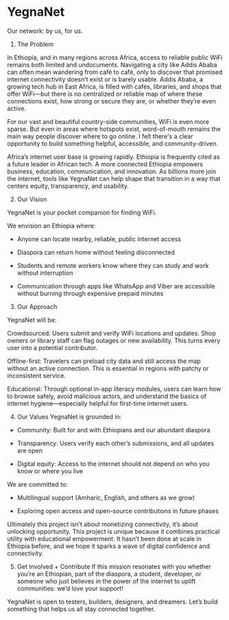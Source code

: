 # YegnaNet
Our network: by us, for us.


1. The Problem

In Ethiopia, and in many regions across Africa, access to reliable public WiFi remains both limited and undocuments. Navigating a city like Addis Ababa can often mean wandering from café to café, only to discover that promised internet connectivity doesn’t exist or is barely usable. Addis Ababa, a growing tech hub in East Africa, is filled with cafés, libraries, and shops that offer WiFi—but there is no centralized or reliable map of where these connections exist, how strong or secure they are, or whether they’re even active. 

For our vast and beautiful country-side communities, WiFi is even more sparse. But even in areas where hotspots exist, word-of-mouth remains the main way people discover where to go online. I felt there's a clear opportunity to build something helpful, accessible, and community-driven. 

Africa’s internet user base is growing rapidly. Ethiopia is frequently cited as a future leader in African tech. A more connected Ethiopia empowers business, education, communication, and innovation. As billions more join the internet, tools like YegnaNet can help shape that transition in a way that centers equity, transparency, and usability.

2. Our Vision
   
YegnaNet is your pocket companion for finding WiFi.

We envision an Ethiopia where:

- Anyone can locate nearby, reliable, public internet access

- Diaspora can return home without feeling disconnected

- Students and remote workers know where they can study and work without interruption

- Communication through apps like WhatsApp and Viber are accessible without burning through expensive    prepaid minutes

3. Our Approach

YegnaNet will be:

Crowdsourced: Users submit and verify WiFi locations and updates. Shop owners or library staff can flag outages or new availability. This turns every user into a potential contributor.

Offline-first: Travelers can preload city data and still access the map without an active connection. This is essential in regions with patchy or inconsistent service.

Educational: Through optional in-app literacy modules, users can learn how to browse safely, avoid malicious actors, and understand the basics of internet hygiene—especially helpful for first-time internet users.

4. Our Values
YegnaNet is grounded in:

- Community: Built for and with Ethiopians and our abundant diaspora

- Transparency: Users verify each other’s submissions, and all updates are open

- Digital equity: Access to the internet should not depend on who you know or where you live

We are committed to:

- Multilingual support (Amharic, English, and others as we grow)

- Exploring open access and open-source contributions in future phases

Ultimately this project isn’t about monetizing connectivity, it’s about unlocking opportunity. This project is unique because it combines practical utility with educational empowerment. It hasn’t been done at scale in Ethiopia before, and we hope it sparks a wave of digital confidence and connectivity.

5. Get Involved + Contribute
If this mission resonates with you whether you’re an Ethiopian, part of the diaspora, a student, developer, or someone who just believes in the power of the internet to uplift communities: we’d love your support!

YegnaNet is open to testers, builders, designers, and dreamers.
Let’s build something that helps us all stay connected together.

